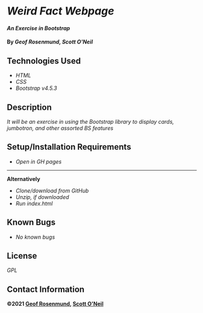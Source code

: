 # _Weird Fact Webpage_

#### _An Exercise in Bootstrap_

#### By _**Geof Rosenmund, Scott O'Neil**_

## Technologies Used

* _HTML_
* _CSS_
* _Bootstrap v4.5.3_

## Description

_It will be an exercise in using the Bootstrap library to display cards, jumbotron, and other assorted BS features_

## Setup/Installation Requirements

* _Open in GH pages_
---
**Alternatively**
* _Clone/download from GitHub_
* _Unzip, if downloaded_
* _Run index.html_

## Known Bugs

* _No known bugs_

## License

_GPL_

## Contact Information

**©2021 [Geof Rosenmund](geof.rosenmunds.email@gmail.com), [Scott O'Neil](scottieoneil@gmail.com)**